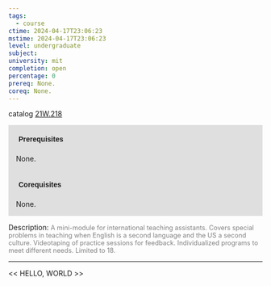 ```yaml
---
tags:
  - course
ctime: 2024-04-17T23:06:23
mstime: 2024-04-17T23:06:23
level: undergraduate
subject: 
university: mit
completion: open
percentage: 0
prereq: None.
coreq: None.
---
```


catalog [21W.218](http://student.mit.edu/catalog/m21Wa.html#21W.218)

<span style="display: block; padding: 15px; background-color: rgb(100, 100, 100, 0.2);"><font id="m_prereq2655_0" style="display: block; font-family: Arial, sans-serif; font-weight: bold; padding: 5px">Prerequisites</font><br><span id="prereq2655_0">None.</span></span>
<span style="display: block; padding: 15px; background-color: rgb(100, 100, 100, 0.2);"><font id="m_coreq2655_0" style="display: block; font-family: Arial, sans-serif; font-weight: bold; padding: 5px">Corequisites</font><br><span id="coreq2655_0">None.</span></span>

<font style="">Description:</font>
<font style="color: grey; font-size: 0.8rem;">A mini-module for international teaching assistants. Covers special problems in teaching when English is a second language and the US a second culture. Videotaping of practice sessions for feedback. Individualized programs to meet different needs. Limited to 18.</font>



---

<< HELLO, WORLD >>
